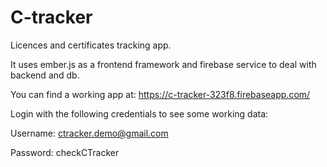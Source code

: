 # C-tracker

Licences and certificates tracking app.

It uses ember.js as a frontend framework and firebase service to deal with backend and db.

You can find a working app at:
https://c-tracker-323f8.firebaseapp.com/

Login with the following credentials to see some working data:

Username: ctracker.demo@gmail.com

Password: checkCTracker
